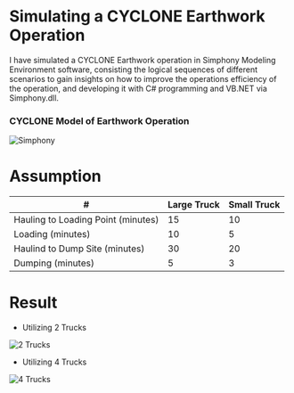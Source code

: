 # Simulating a CYCLONE Earthwork Operation

I have simulated a CYCLONE Earthwork operation in Simphony Modeling Environment software, consisting the logical sequences of different scenarios to gain insights on how to improve the operations efficiency of the operation, and developing it with C# programming and VB.NET via Simphony.dll.


### CYCLONE Model of Earthwork Operation
![Simphony](https://user-images.githubusercontent.com/64426415/138893513-23929452-83f7-4c0f-aea0-f2f91fb10614.jpg)


# Assumption

|       #        | Large Truck | Small Truck |
| ------------- | ------------- | ------------- |
| Hauling to Loading Point (minutes)  | 15  | 10 |
| Loading (minutes)  | 10 | 5 |
| Haulind to Dump Site (minutes)  | 30 | 20 |
| Dumping (minutes)  | 5 | 3 |

# Result

* Utilizing 2 Trucks

![2 Trucks](https://user-images.githubusercontent.com/64426415/138893492-f7f83d84-5219-4d86-a2a2-5c2d72735844.JPG)

* Utilizing 4 Trucks

![4 Trucks](https://user-images.githubusercontent.com/64426415/138893503-885dadf6-5a00-40f8-86ea-197f85ccf687.JPG)

